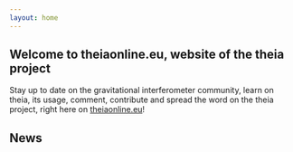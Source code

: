 ```yaml
---
layout: home
---
```



## Welcome to theiaonline.eu, website of the theia project
Stay up to date on the gravitational interferometer community, learn on theia, its usage, comment, contribute and spread the word on the theia project, right here on [theiaonline.eu](http://37.117.61.221:56000)!

## News

